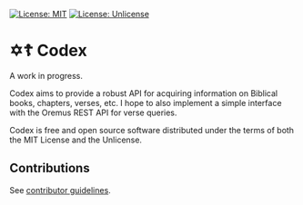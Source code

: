 [![License: MIT](https://img.shields.io/badge/License-MIT-yellow.svg)](https://github.com/ryanavella/wide/blob/develop/LICENSE-MIT) [![License: Unlicense](https://img.shields.io/badge/license-Unlicense-blue.svg)](https://github.com/ryanavella/wide/blob/develop/LICENSE-UNLICENSE)

# ✡☦ Codex

A work in progress.

Codex aims to provide a robust API for acquiring information on Biblical books, chapters, verses, etc. I hope to also implement a simple interface with the Oremus REST API for verse queries.

Codex is free and open source software distributed under the terms of both the MIT License and the Unlicense.


## Contributions

See [contributor guidelines](CONTRIBUTING.md).
